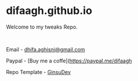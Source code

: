 # difaagh.github.io

Welcome to my tweaks Repo.

&nbsp;

Email - dhifa.aghisni@gmail.com

Paypal - [Buy me a coffe](https://paypal.me/difaagh

Repo Template - [GinsuDev](https://github.com/ginsudev/repo)
